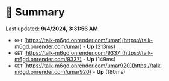# 📖 Summary
Last updated: **9/4/2024, 3:31:56 AM**

- `GET` [https://talk-m6gd.onrender.com/umar](https://talk-m6gd.onrender.com/umar) - **Up** (213ms)
- `GET` [https://talk-m6gd.onrender.com/9337](https://talk-m6gd.onrender.com/9337) - **Up** (149ms)
- `GET` [https://talk-m6gd.onrender.com/umar920](https://talk-m6gd.onrender.com/umar920) - **Up** (180ms)
